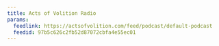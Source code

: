 ```yaml
---
title: Acts of Volition Radio
params:
  feedlink: https://actsofvolition.com/feed/podcast/default-podcast
  feedid: 97b5c626c2fb52d87072cbfa4e55ec01
---
```

